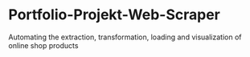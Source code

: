# Portfolio-Projekt-Web-Scraper
Automating the extraction, transformation, loading and visualization of online shop products
